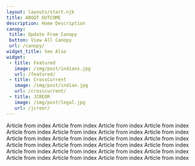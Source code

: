 ```yaml
---
layout: layouts/start.njk
title: ABOUT OUTCOME
description: Home Description
canopy:
 title: Update From Canopy
 button: View All Canopy
 url: /canopy/
widget_title: See Also
widget:
 - title: Featured
   image: /img/post/indians.jpg
   url: /featured/
 - title: CrossCurrent
   image: /img/post/indian.jpg
   url: /crosscurrent/
 - title: JCREOR
   image: /img/post/legal.jpg
   url: /jcreor/
---
```


Article from index Article from index Article from index Article from index Article from index Article from index Article from index Article from index Article from index Article from index Article from index Article from index Article from index Article from index Article from index Article from index Article from index Article from index Article from index Article from index Article from index Article from index Article from index Article from index 
